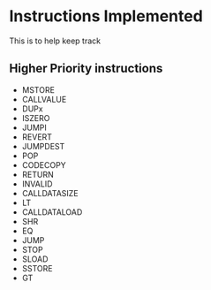 # Instructions Implemented

This is to help keep track


## Higher Priority instructions
- MSTORE
- CALLVALUE
- DUPx
- ISZERO
- JUMPI
- REVERT
- JUMPDEST
- POP
- CODECOPY
- RETURN
- INVALID
- CALLDATASIZE
- LT    
- CALLDATALOAD
- SHR
- EQ
- JUMP
- STOP
- SLOAD
- SSTORE
- GT


